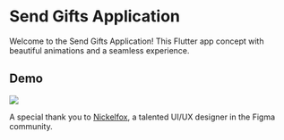 # Send Gifts Application

Welcome to the Send Gifts Application! This Flutter app concept with beautiful animations and a seamless experience.

## Demo
![](demo/demo.gif)

A special thank you to [Nickelfox](https://www.nickelfox.com/), a talented UI/UX designer in the Figma community.
